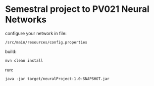 # Semestral project to PV021 Neural Networks

configure your network in file: 
```
/src/main/resources/config.properties
```

build:
```
mvn clean install
```

run:
```
java -jar target/neuralProject-1.0-SNAPSHOT.jar
```
